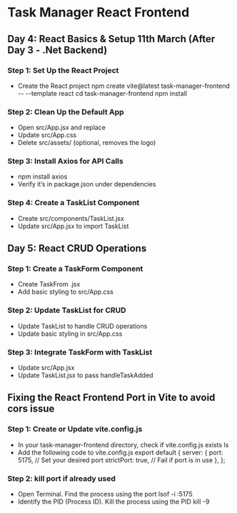 # Task Manager React Frontend

## Day 4: React Basics & Setup 11th March (After Day 3 - .Net Backend)  

### Step 1: Set Up the React Project
- Create the React project
npm create vite@latest task-manager-frontend -- --template react
cd task-manager-frontend
npm install

### Step 2: Clean Up the Default App
- Open src/App.jsx and replace
- Update src/App.css
- Delete src/assets/ (optional, removes the logo)

### Step 3: Install Axios for API Calls
- npm install axios
- Verify it’s in package.json under dependencies

### Step 4: Create a TaskList Component
- Create src/components/TaskList.jsx
- Update src/App.jsx to import TaskList

## Day 5: React CRUD Operations

### Step 1: Create a TaskForm Component
- Create TaskFrom .jsx
- Add basic styling to src/App.css

### Step 2: Update TaskList for CRUD
- Update TaskList to handle CRUD operations
- Update basic styling in src/App.css

### Step 3: Integrate TaskForm with TaskList
- Update src/App.jsx
- Update TaskList.jsx to pass handleTaskAdded

## Fixing the React Frontend Port in Vite to avoid cors issue

### Step 1: Create or Update vite.config.js
- In your task-manager-frontend directory, check if vite.config.js exists
ls
- Add the following code to vite.config.js
export default {
  server: {
    port: 5175, // Set your desired port
    strictPort: true, // Fail if port is in use
  },
};

### Step 2: kill port if already used
- Open Terminal.
Find the process using the port
lsof -i :5175
- Identify the PID (Process ID).
Kill the process using the PID
kill -9 <PID>